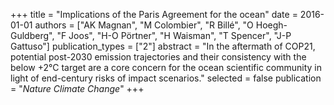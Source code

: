 +++
title = "Implications of the Paris Agreement for the ocean"
date = 2016-01-01
authors = ["AK Magnan", "M Colombier", "R Billé", "O Hoegh-Guldberg", "F Joos", "H-O Pörtner", "H Waisman", "T Spencer", "J-P Gattuso"]
publication_types = ["2"]
abstract = "In the aftermath of COP21, potential post-2030 emission trajectories and their consistency with the below +2°C target are a core concern for the ocean scientific community in light of end-century risks of impact scenarios."
selected = false
publication = "*Nature Climate Change*"
+++

